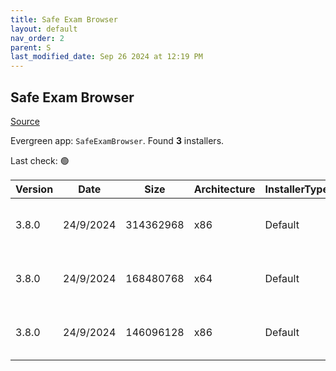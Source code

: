 ```yaml
---
title: Safe Exam Browser
layout: default
nav_order: 2
parent: S
last_modified_date: Sep 26 2024 at 12:19 PM
---
```


## Safe Exam Browser

[Source](https://safeexambrowser.org/)

Evergreen app: `SafeExamBrowser`. Found **3** installers.

Last check: 🟢

| Version | Date      | Size      | Architecture | InstallerType | Type | URI                                                                                                                                                                                                                            |
| ------- | --------- | --------- | ------------ | ------------- | ---- | ------------------------------------------------------------------------------------------------------------------------------------------------------------------------------------------------------------------------------ |
| 3.8.0   | 24/9/2024 | 314362968 | x86          | Default       | exe  | [https://github.com/SafeExamBrowser/seb-win-refactoring/releases/download/v3.8.0/SEB_3.8.0.742_SetupBundle.exe](https://github.com/SafeExamBrowser/seb-win-refactoring/releases/download/v3.8.0/SEB_3.8.0.742_SetupBundle.exe) |
| 3.8.0   | 24/9/2024 | 168480768 | x64          | Default       | msi  | [https://github.com/SafeExamBrowser/seb-win-refactoring/releases/download/v3.8.0/SEB_3.8.0.742_x64_Setup.msi](https://github.com/SafeExamBrowser/seb-win-refactoring/releases/download/v3.8.0/SEB_3.8.0.742_x64_Setup.msi)     |
| 3.8.0   | 24/9/2024 | 146096128 | x86          | Default       | msi  | [https://github.com/SafeExamBrowser/seb-win-refactoring/releases/download/v3.8.0/SEB_3.8.0.742_x86_Setup.msi](https://github.com/SafeExamBrowser/seb-win-refactoring/releases/download/v3.8.0/SEB_3.8.0.742_x86_Setup.msi)     |
